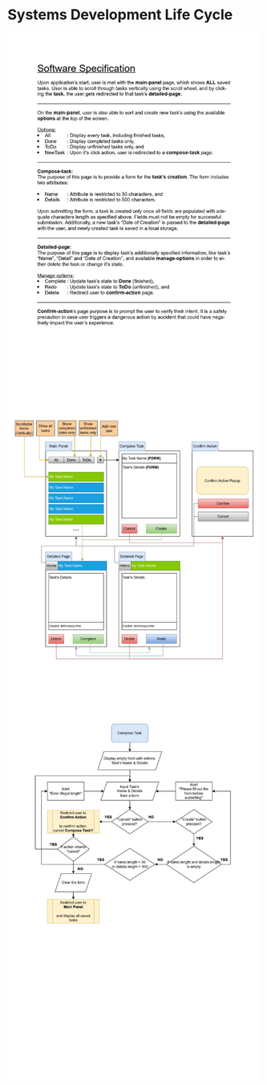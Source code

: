 <h1>Systems Development Life Cycle</h1>
<img src="https://github.com/gubrus50/to-do-list/blob/main/design/Software Specification.jpg"/>
<img src="https://github.com/gubrus50/to-do-list/blob/main/design/wire frames.jpg"/>
<img src="https://github.com/gubrus50/to-do-list/blob/main/design/flow-charts.jpg"/>
